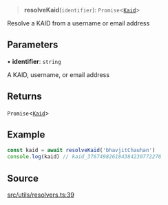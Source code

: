 > **resolveKaid**(`identifier`): `Promise`\<[`Kaid`](api%5Ctype-aliases%5CKaid.md)\>

Resolve a KAID from a username or email address

## Parameters

• **identifier**: `string`

A KAID, username, or email address

## Returns

`Promise`\<[`Kaid`](api%5Ctype-aliases%5CKaid.md)\>

## Example

```ts
const kaid = await resolveKaid('bhavjitChauhan')
console.log(kaid) // kaid_376749826184384230772276
```

## Source

[src/utils/resolvers.ts:39](https://github.com/bhavjitChauhan/khan-api/blob/214cc6672777162cd3ec638a3ad3a22f7fe37e04/src/utils/resolvers.ts#L39)
